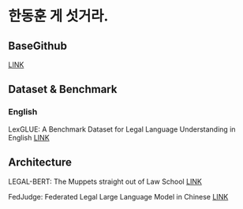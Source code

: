 # 한동훈 게 섯거라.
## BaseGithub
[LINK](https://github.com/Jeryi-Sun/LLM-and-Law)

##  Dataset & Benchmark
### English
LexGLUE: A Benchmark Dataset for Legal Language Understanding in English [LINK](https://arxiv.org/abs/2110.00976)

## Architecture
LEGAL-BERT: The Muppets straight out of Law School [LINK](https://aclanthology.org/2020.findings-emnlp.261.pdf)  

FedJudge: Federated Legal Large Language Model in Chinese [LINK](https://github.com/yuelinan/FedJudge)
